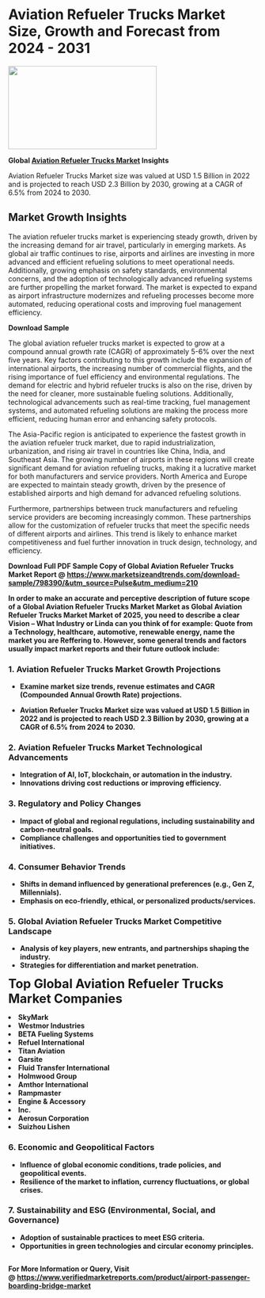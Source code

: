 <H1>Aviation Refueler Trucks Market Size, Growth and Forecast from 2024 - 2031</H1><img class="aligncenter size-medium wp-image-584254" src="https://thirdeyenews.in/wp-content/uploads/2024/09/Global-Market-Research-300x168.jpeg" alt="" width="300" height="168" /><p><strong>Global&nbsp;<a href="https://www.marketsizeandtrends.com/download-sample/798390/&amp;utm_source=Pulse&amp;utm_medium=210">Aviation Refueler Trucks Market</a> Insights</strong></p><p>Aviation Refueler Trucks Market size was valued at USD 1.5 Billion in 2022 and is projected to reach USD 2.3 Billion by 2030, growing at a CAGR of 6.5% from 2024 to 2030.</p><p><h2>Market Growth Insights</h2> <p>The aviation refueler trucks market is experiencing steady growth, driven by the increasing demand for air travel, particularly in emerging markets. As global air traffic continues to rise, airports and airlines are investing in more advanced and efficient refueling solutions to meet operational needs. Additionally, growing emphasis on safety standards, environmental concerns, and the adoption of technologically advanced refueling systems are further propelling the market forward. The market is expected to expand as airport infrastructure modernizes and refueling processes become more automated, reducing operational costs and improving fuel management efficiency.</p> <p><strong>Download Sample</strong></p> <p>The global aviation refueler trucks market is expected to grow at a compound annual growth rate (CAGR) of approximately 5-6% over the next five years. Key factors contributing to this growth include the expansion of international airports, the increasing number of commercial flights, and the rising importance of fuel efficiency and environmental regulations. The demand for electric and hybrid refueler trucks is also on the rise, driven by the need for cleaner, more sustainable fueling solutions. Additionally, technological advancements such as real-time tracking, fuel management systems, and automated refueling solutions are making the process more efficient, reducing human error and enhancing safety protocols.</p> <p>The Asia-Pacific region is anticipated to experience the fastest growth in the aviation refueler truck market, due to rapid industrialization, urbanization, and rising air travel in countries like China, India, and Southeast Asia. The growing number of airports in these regions will create significant demand for aviation refueling trucks, making it a lucrative market for both manufacturers and service providers. North America and Europe are expected to maintain steady growth, driven by the presence of established airports and high demand for advanced refueling solutions.</p> <p>Furthermore, partnerships between truck manufacturers and refueling service providers are becoming increasingly common. These partnerships allow for the customization of refueler trucks that meet the specific needs of different airports and airlines. This trend is likely to enhance market competitiveness and fuel further innovation in truck design, technology, and efficiency.</p> <p><strong></p><p><span class=""><strong>Download Full PDF Sample Copy of Global Aviation Refueler Trucks Market Report</strong> @ <a href="https://www.marketsizeandtrends.com/download-sample/798390/&amp;utm_source=Pulse&amp;utm_medium=210" target="_blank">https://www.marketsizeandtrends.com/download-sample/798390/&amp;utm_source=Pulse&amp;utm_medium=210</a></span></p><p>In order to make an accurate and perceptive description of future scope of a Global&nbsp;Aviation Refueler Trucks Market Market as Global&nbsp;Aviation Refueler Trucks Market Market of 2025, you need to describe a clear Vision &ndash; What Industry or Linda can you think of for example: Quote from a Technology, healthcare, automotive, renewable energy, name the market you are Reffering to. However, some general trends and factors usually impact market reports and their future outlook include:</p><h3>1.&nbsp;<strong>Aviation Refueler Trucks Market Growth Projections</strong></h3><ul><li>Examine market size trends, revenue estimates and CAGR (Compounded Annual Growth Rate) projections.</li><li><p>Aviation Refueler Trucks Market size was valued at USD 1.5 Billion in 2022 and is projected to reach USD 2.3 Billion by 2030, growing at a CAGR of 6.5% from 2024 to 2030.</p></li></ul><h3>2.&nbsp;<strong>Aviation Refueler Trucks Market Technological Advancements</strong></h3><ul><li>Integration of AI, IoT, blockchain, or automation in the industry.</li><li>Innovations driving cost reductions or improving efficiency.</li></ul><h3>3.&nbsp;<strong>Regulatory and Policy Changes</strong></h3><ul><li>Impact of global and regional regulations, including sustainability and carbon-neutral goals.</li><li>Compliance challenges and opportunities tied to government initiatives.</li></ul><h3>4.&nbsp;<strong>Consumer Behavior Trends</strong></h3><ul><li>Shifts in demand influenced by generational preferences (e.g., Gen Z, Millennials).</li><li>Emphasis on eco-friendly, ethical, or personalized products/services.</li></ul><h3>5.&nbsp;<strong>Global Aviation Refueler Trucks Market Competitive Landscape</strong></h3><ul><li>Analysis of key players, new entrants, and partnerships shaping the industry.</li><li>Strategies for differentiation and market penetration.</li></ul><p data-pm-slice="1 1 []"><span style="color: inherit; font-family: inherit; font-size: 25px;">Top Global Aviation Refueler Trucks Market Companies</span></p><div class="" data-test-id=""><p><li>SkyMark</li><li> Westmor Industries</li><li> BETA Fueling Systems</li><li> Refuel International</li><li> Titan Aviation</li><li> Garsite</li><li> Fluid Transfer International</li><li> Holmwood Group</li><li> Amthor International</li><li> Rampmaster</li><li> Engine & Accessory</li><li> Inc.</li><li> Aerosun Corporation</li><li> Suizhou Lishen</li></p></div><h3>6.&nbsp;<strong>Economic and Geopolitical Factors</strong></h3><ul><li>Influence of global economic conditions, trade policies, and geopolitical events.</li><li>Resilience of the market to inflation, currency fluctuations, or global crises.</li></ul><h3>7.&nbsp;<strong>Sustainability and ESG (Environmental, Social, and Governance)</strong></h3><ul><li>Adoption of sustainable practices to meet ESG criteria.</li><li>Opportunities in green technologies and circular economy principles.</li></ul><h2><strong style="font-size: 14px;">For More Information or Query, Visit @&nbsp;</strong><a style="background-color: #ffffff; font-size: 14px;" href="https://www.marketsizeandtrends.com/report/aviation-refueler-trucks-market/" target="_blank">https://www.verifiedmarketreports.com/product/airport-passenger-boarding-bridge-market</a></h2>
